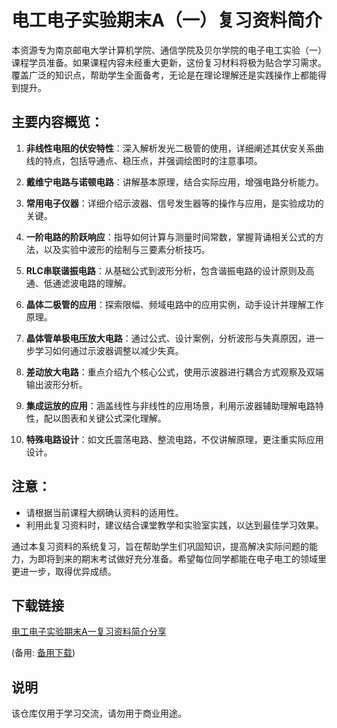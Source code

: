 # 电工电子实验期末A（一）复习资料简介

本资源专为南京邮电大学计算机学院、通信学院及贝尔学院的电子电工实验（一）课程学员准备。如果课程内容未经重大更新，这份复习材料将极为贴合学习需求。覆盖广泛的知识点，帮助学生全面备考，无论是在理论理解还是实践操作上都能得到提升。

## 主要内容概览：

1. **非线性电阻的伏安特性**：深入解析发光二极管的使用，详细阐述其伏安关系曲线的特点，包括导通点、稳压点，并强调绘图时的注意事项。

2. **戴维宁电路与诺顿电路**：讲解基本原理，结合实际应用，增强电路分析能力。

3. **常用电子仪器**：详细介绍示波器、信号发生器等的操作与应用，是实验成功的关键。

4. **一阶电路的阶跃响应**：指导如何计算与测量时间常数，掌握背诵相关公式的方法，以及实验中波形的绘制与三要素分析技巧。

5. **RLC串联谐振电路**：从基础公式到波形分析，包含谐振电路的设计原则及高通、低通滤波电路的理解。

6. **晶体二极管的应用**：探索限幅、频域电路中的应用实例，动手设计并理解工作原理。

7. **晶体管单极电压放大电路**：通过公式、设计案例，分析波形与失真原因，进一步学习如何通过示波器调整以减少失真。

8. **差动放大电路**：重点介绍九个核心公式，使用示波器进行耦合方式观察及双端输出波形分析。

9. **集成运放的应用**：涵盖线性与非线性的应用场景，利用示波器辅助理解电路特性，配以图表和关键公式深化理解。

10. **特殊电路设计**：如文氏震荡电路、整流电路，不仅讲解原理，更注重实际应用设计。

## 注意：
- 请根据当前课程大纲确认资料的适用性。
- 利用此复习资料时，建议结合课堂教学和实验室实践，以达到最佳学习效果。

通过本复习资料的系统复习，旨在帮助学生们巩固知识，提高解决实际问题的能力，为即将到来的期末考试做好充分准备。希望每位同学都能在电子电工的领域里更进一步，取得优异成绩。

## 下载链接
[电工电子实验期末A一复习资料简介分享](https://pan.quark.cn/s/43027d440638) 

(备用: [备用下载](https://pan.baidu.com/s/1xgjpaN0g0BeDy7UP86XXgw?pwd=1234))

## 说明

该仓库仅用于学习交流，请勿用于商业用途。
